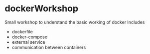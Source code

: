 # dockerWorkshop
Small workshop to understand the basic working of docker
Includes
- dockerfile
- docker-compose
- external service
- communication between containers
